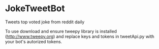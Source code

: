 # JokeTweetBot
Tweets top voted joke from reddit daily

To use download and ensure tweepy library is installed (http://www.tweepy.org) and replace keys and tokens in tweetApi.py with your bot's autorized tokens.
